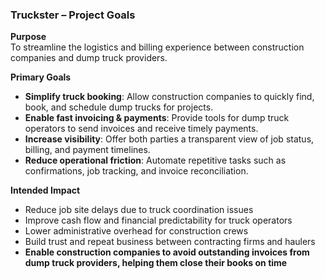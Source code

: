 ### Truckster – Project Goals

**Purpose**  
To streamline the logistics and billing experience between construction companies and dump truck providers.

**Primary Goals**  
- **Simplify truck booking**: Allow construction companies to quickly find, book, and schedule dump trucks for projects.  
- **Enable fast invoicing & payments**: Provide tools for dump truck operators to send invoices and receive timely payments.  
- **Increase visibility**: Offer both parties a transparent view of job status, billing, and payment timelines.  
- **Reduce operational friction**: Automate repetitive tasks such as confirmations, job tracking, and invoice reconciliation.

**Intended Impact**  
- Reduce job site delays due to truck coordination issues  
- Improve cash flow and financial predictability for truck operators  
- Lower administrative overhead for construction crews  
- Build trust and repeat business between contracting firms and haulers  
- **Enable construction companies to avoid outstanding invoices from dump truck providers, helping them close their books on time**